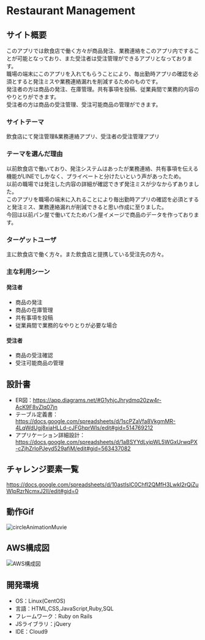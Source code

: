 # Restaurant Management

## サイト概要
このアプリでは飲食店で働く方々が商品発注、業務連絡をこのアプリ内ですることが可能となっており、また受注者は受注管理ができるアプリとなっております。<br>
職場の端末にこのアプリを入れてもらうことにより、毎出勤時アプリの確認を必須とすると発注ミスや業務連絡漏れを削減するためのものです。<br>
発注者の方は商品の発注、在庫管理。共有事項を投稿、従業員間で業務的内容のやりとりができます。<br>
受注者の方は商品の受注管理、受注可能商品の管理ができます。

### サイトテーマ
飲食店にて発注管理&業務連絡アプリ、受注者の受注管理アプリ

### テーマを選んだ理由
以前飲食店で働いており、発注システムはあったが業務連絡、共有事項を伝える機能がLINEでしかなく、プライベートと分けたいという声があったため。<br>
以前の職場では発注した内容の詳細が確認できず発注ミスが少なからずありました。<br>
このアプリを職場の端末に入れることにより毎出勤時アプリの確認を必須とすると発注ミス、業務連絡漏れが削減できると思い作成に至りました。<br>
今回は以前パン屋で働いてたためパン屋イメージで商品のデータを作っております。

### ターゲットユーザ
主に飲食店で働く方々。また飲食店と提携している受注先の方々。

### 主な利用シーン
#### 発注者
- 商品の発注
- 商品の在庫管理
- 共有事項を投稿
- 従業員間で業務的なやりとりが必要な場合
#### 受注者
- 商品の受注確認
- 受注可能商品の管理

## 設計書
- ER図：https://app.diagrams.net/#G1yhjcJhrydmq20zw4r-AcK9F8vZlq07jn
- テーブル定義書：https://docs.google.com/spreadsheets/d/1scPZaVfa8VkgmMR-4LqWdUgj8xiaHLLd-cJFGhprWIs/edit#gid=514769212
- アプリケーション詳細設計：https://docs.google.com/spreadsheets/d/1aBSYYdLyipWL5WGxUrwqPX-cZjhZrIoPJeyd529afiM/edit#gid=563437082

## チャレンジ要素一覧
https://docs.google.com/spreadsheets/d/10astIslC0Chfl2QMfH3LwkI2rQjZuWIpRzrNcmxJ2II/edit#gid=0

## 動作Gif
![circleAnimationMuvie](https://user-images.githubusercontent.com/79987446/122666937-213b8280-d1eb-11eb-9ecf-570620cc3430.gif)

## AWS構成図
![AWS構成図](https://user-images.githubusercontent.com/79987446/122962834-c196d000-d3c0-11eb-81b4-724b45862de2.png)

## 開発環境
- OS：Linux(CentOS)
- 言語：HTML,CSS,JavaScript,Ruby,SQL
- フレームワーク：Ruby on Rails
- JSライブラリ：jQuery
- IDE：Cloud9